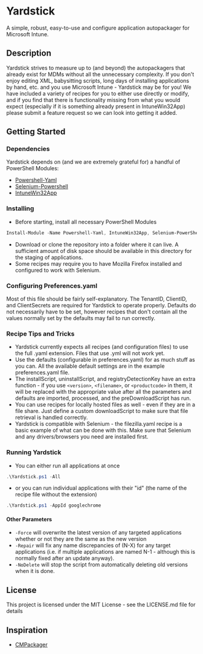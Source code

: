 # Yardstick

A simple, robust, easy-to-use and configure application autopackager for Microsoft Intune. 

## Description

Yardstick strives to measure up to (and beyond) the  autopackagers that already exist for MDMs without all the unnecessary complexity. 
If you don't enjoy editing XML, babysitting scripts, long days of installing applications by hand, etc. and you use Microsoft Intune - Yardstick may be for you!
We have included a variety of recipes for you to either use directly or modify, and if you find that there is functionality missing from what you would expect (especially if it is something already present in IntuneWin32App) please submit a feature request so we can look into getting it added.

## Getting Started

### Dependencies

Yardstick depends on (and we are extremely grateful for) a handful of PowerShell Modules:
* [Powershell-Yaml](https://github.com/cloudbase/powershell-yaml)
* [Selenium-Powershell](https://github.com/adamdriscoll/selenium-powershell)
* [IntuneWin32App](https://github.com/MSEndpointMgr/IntuneWin32App)


### Installing

* Before starting, install all necessary PowerShell Modules
```powershell
Install-Module -Name Powershell-Yaml, IntuneWin32App, Selenium-PowerShell
```
* Download or clone the repository into a folder where it can live. A sufficient amount of disk space should be available in this directory for the staging of applications. 
* Some recipes may require you to have Mozilla Firefox installed and configured to work with Selenium.


### Configuring Preferences.yaml

Most of this file should be fairly self-explanatory. The TenantID, ClientID, and ClientSecrets are required for Yardstick to operate properly. Defaults do not necessarily have to be set, however recipes that don't contain all the values normally set by the defaults may fail to run correctly.

### Recipe Tips and Tricks
* Yardstick currently expects all recipes (and configuration files) to use the full .yaml extension. Files that use .yml will not work yet.
* Use the defaults (configurable in preferences.yaml) for as much stuff as you can. All the available default settings are in the example preferences.yaml file.
* The installScript, uninstallScript, and registryDetectionKey have an extra function - if you use ```<version>```, ```<filename>```, or ```<productcode>``` in them, it will be replaced with the appropriate value after all the parameters and defaults are imported, processed, and the preDownloadScript has run.
* You can use recipes for locally hosted files as well - even if they are in a file share. Just define a custom downloadScript to make sure that file retrieval is handled correctly.
* Yardstick is compatible with Selenium - the filezilla.yaml recipe is a basic example of what can be done with this. Make sure that Selenium and any drivers/browsers you need are installed first.


### Running Yardstick

* You can either run all applications at once
```powershell
.\Yardstick.ps1 -All
```
* or you can run individual applications with their "id" (the name of the recipe file without the extension)
```powershell
.\Yardstick.ps1 -AppId googlechrome
```

#### Other Parameters

* ```-Force``` will overwrite the latest version of any targeted applications whether or not they are the same as the new version
* ```-Repair``` will fix any name discrepancies of (N-X) for any target applications (i.e. if multiple applications are named N-1 - although this is normally fixed after an update anyway).
* ```-NoDelete``` will stop the script from automatically deleting old versions when it is done. 


## License

This project is licensed under the MIT License - see the LICENSE.md file for details


## Inspiration

* [CMPackager](https://github.com/asjimene/CMPackager)

